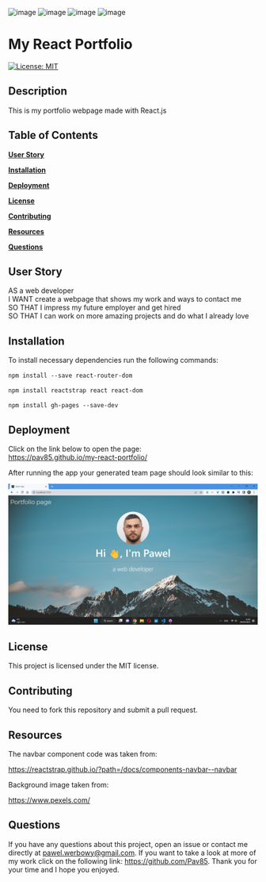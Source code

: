 ![image](https://img.shields.io/badge/HTML5-E34F26?style=for-the-badge&logo=html5&logoColor=white)
![image](https://img.shields.io/badge/CSS3-1572B6?style=for-the-badge&logo=css3&logoColor=white)
![image](https://img.shields.io/badge/JavaScript-323330?style=for-the-badge&logo=javascript&logoColor=F7DF1E)
![image](https://img.shields.io/badge/-ReactJs-61DAFB?logo=react&logoColor=white&style=for-the-badge)

# My React Portfolio

[![License: MIT](https://img.shields.io/badge/License-MIT-yellow.svg)](https://opensource.org/licenses/MIT)

## Description

This is my portfolio webpage made with React.js

## Table of Contents

**[User&nbsp;Story](#User Story)**<br>

**[Installation](#Installation)**<br>

**[Deployment](#Deployment)**<br>

**[License](#License)**<br>

**[Contributing](#Contributing)**<br>

**[Resources](#Resources)**<br>

**[Questions](#Questions)**<br>

## User Story

AS a web developer <br>
I WANT create a webpage that shows my work and ways to contact me<br>
SO THAT I impress my future employer and get hired <br>
SO THAT I can work on more amazing projects and do what I already love

## Installation

To install necessary dependencies run the following commands:

```
npm install --save react-router-dom
```

```
npm install reactstrap react react-dom
```

```
npm install gh-pages --save-dev
```

## Deployment

Click on the link below to open the page:<br>
https://pav85.github.io/my-react-portfolio/

After running the app your generated team page should look similar to this:

![My React Portfolio](./src/components/Images/screenshot.png)

## License

This project is licensed under the MIT license.

## Contributing

You need to fork this repository and submit a pull request.

## Resources

The navbar component code was taken from:

https://reactstrap.github.io/?path=/docs/components-navbar--navbar

Background image taken from:

https://www.pexels.com/

## Questions

If you have any questions about this project, open an issue or contact me directly at
pawel.werbowy@gmail.com. If you want to take a look at more of my work click on the following link:
https://github.com/Pav85. Thank you for your time and I hope you enjoyed.
